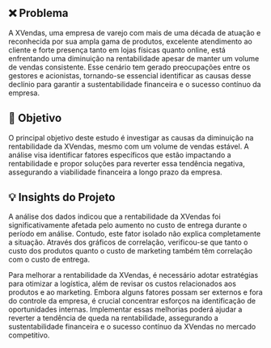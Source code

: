 ## ❌ Problema

A XVendas, uma empresa de varejo com mais de uma década de atuação e reconhecida por sua ampla gama de produtos, excelente atendimento ao cliente e forte presença tanto em lojas físicas quanto online, está enfrentando uma diminuição na rentabilidade apesar de manter um volume de vendas consistente. Esse cenário tem gerado preocupações entre os gestores e acionistas, tornando-se essencial identificar as causas desse declínio para garantir a sustentabilidade financeira e o sucesso contínuo da empresa.

 ## 🎯 Objetivo
 
O principal objetivo deste estudo é investigar as causas da diminuição na rentabilidade da XVendas, mesmo com um volume de vendas estável. A análise visa identificar fatores específicos que estão impactando a rentabilidade e propor soluções para reverter essa tendência negativa, assegurando a viabilidade financeira a longo prazo da empresa.

## 💡 Insights do Projeto

A análise dos dados indicou que a rentabilidade da XVendas foi significativamente afetada pelo aumento no custo de entrega durante o período em análise. Contudo, este fator isolado não explica completamente a situação. Através dos gráficos de correlação, verificou-se que tanto o custo dos produtos quanto o custo de marketing também têm correlação com o custo de entrega.

Para melhorar a rentabilidade da XVendas, é necessário adotar estratégias para otimizar a logística, além de revisar os custos relacionados aos produtos e ao marketing. Embora alguns fatores possam ser externos e fora do controle da empresa, é crucial concentrar esforços na identificação de oportunidades internas. Implementar essas melhorias poderá ajudar a reverter a tendência de queda na rentabilidade, assegurando a sustentabilidade financeira e o sucesso contínuo da XVendas no mercado competitivo.